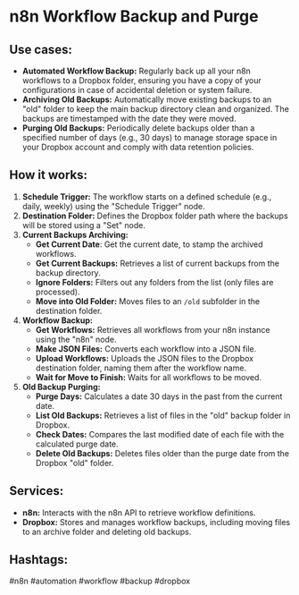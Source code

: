 # n8n Workflow Backup and Purge

## Use cases:

- **Automated Workflow Backup:** Regularly back up all your n8n workflows to a Dropbox folder, ensuring you have a copy of your configurations in case of accidental deletion or system failure.
- **Archiving Old Backups:** Automatically move existing backups to an "old" folder to keep the main backup directory clean and organized.  The backups are timestamped with the date they were moved.
- **Purging Old Backups:** Periodically delete backups older than a specified number of days (e.g., 30 days) to manage storage space in your Dropbox account and comply with data retention policies.

## How it works:

1.  **Schedule Trigger:** The workflow starts on a defined schedule (e.g., daily, weekly) using the "Schedule Trigger" node.
2.  **Destination Folder:** Defines the Dropbox folder path where the backups will be stored using a "Set" node.
3.  **Current Backups Archiving:**
    *   **Get Current Date**: Get the current date, to stamp the archived workflows.
    *   **Get Current Backups:** Retrieves a list of current backups from the backup directory.
    *   **Ignore Folders:** Filters out any folders from the list (only files are processed).
    *   **Move into Old Folder:** Moves files to an `/old` subfolder in the destination folder.
4.  **Workflow Backup:**
    *   **Get Workflows:** Retrieves all workflows from your n8n instance using the "n8n" node.
    *   **Make JSON Files:** Converts each workflow into a JSON file.
    *   **Upload Workflows:** Uploads the JSON files to the Dropbox destination folder, naming them after the workflow name.
    *   **Wait for Move to Finish:** Waits for all workflows to be moved.
5.  **Old Backup Purging:**
    *   **Purge Days:** Calculates a date 30 days in the past from the current date.
    *   **List Old Backups:** Retrieves a list of files in the "old" backup folder in Dropbox.
    *   **Check Dates:** Compares the last modified date of each file with the calculated purge date.
    *   **Delete Old Backups:** Deletes files older than the purge date from the Dropbox "old" folder.

## Services:

-   **n8n:** Interacts with the n8n API to retrieve workflow definitions.
-   **Dropbox:** Stores and manages workflow backups, including moving files to an archive folder and deleting old backups.

## Hashtags:

#n8n #automation #workflow #backup #dropbox
